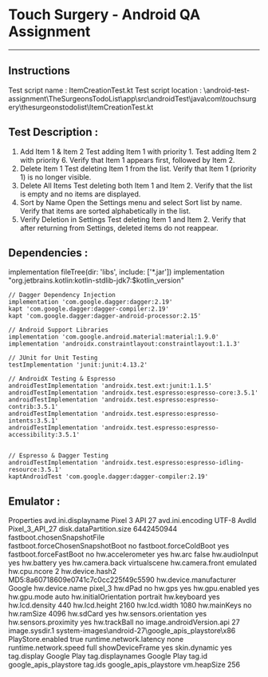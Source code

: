 # Touch Surgery - Android QA Assignment

---

## Instructions

Test script name : ItemCreationTest.kt
Test script location : \android-test-assignment\TheSurgeonsTodoList\app\src\androidTest\java\com\touchsurgery\thesurgeonstodolist\ItemCreationTest.kt

## Test Description : 

1.	Add Item 1 & Item 2
      Test adding Item 1 with priority 1.
      Test adding Item 2 with priority 6.
      Verify that Item 1 appears first, followed by Item 2.
2.	Delete Item 1
      Test deleting Item 1 from the list.
      Verify that Item 1 (priority 1) is no longer visible.
3.	Delete All Items
      Test deleting both Item 1 and Item 2.
      Verify that the list is empty and no items are displayed.
4.	Sort by Name
      Open the Settings menu and select Sort list by name.
      Verify that items are sorted alphabetically in the list.
5.	Verify Deletion in Settings
      Test deleting Item 1 and Item 2.
      Verify that after returning from Settings, deleted items do not reappear.

## Dependencies : 

implementation fileTree(dir: 'libs', include: ['*.jar'])
implementation "org.jetbrains.kotlin:kotlin-stdlib-jdk7:$kotlin_version"

    // Dagger Dependency Injection
    implementation 'com.google.dagger:dagger:2.19'
    kapt 'com.google.dagger:dagger-compiler:2.19'
    kapt 'com.google.dagger:dagger-android-processor:2.15'

    // Android Support Libraries
    implementation 'com.google.android.material:material:1.9.0'
    implementation 'androidx.constraintlayout:constraintlayout:1.1.3'

    // JUnit for Unit Testing
    testImplementation 'junit:junit:4.13.2'

    // AndroidX Testing & Espresso
    androidTestImplementation 'androidx.test.ext:junit:1.1.5'
    androidTestImplementation 'androidx.test.espresso:espresso-core:3.5.1'
    androidTestImplementation 'androidx.test.espresso:espresso-contrib:3.5.1'
    androidTestImplementation 'androidx.test.espresso:espresso-intents:3.5.1'
    androidTestImplementation 'androidx.test.espresso:espresso-accessibility:3.5.1'


    // Espresso & Dagger Testing
    androidTestImplementation 'androidx.test.espresso:espresso-idling-resource:3.5.1'
    kaptAndroidTest 'com.google.dagger:dagger-compiler:2.19'

## Emulator :

Properties
avd.ini.displayname              Pixel 3 API 27
avd.ini.encoding                 UTF-8
AvdId                            Pixel_3_API_27
disk.dataPartition.size          6442450944
fastboot.chosenSnapshotFile      
fastboot.forceChosenSnapshotBoot no
fastboot.forceColdBoot           yes
fastboot.forceFastBoot           no
hw.accelerometer                 yes
hw.arc                           false
hw.audioInput                    yes
hw.battery                       yes
hw.camera.back                   virtualscene
hw.camera.front                  emulated
hw.cpu.ncore                     2
hw.device.hash2                  MD5:8a60718609e0741c7c0cc225f49c5590
hw.device.manufacturer           Google
hw.device.name                   pixel_3
hw.dPad                          no
hw.gps                           yes
hw.gpu.enabled                   yes
hw.gpu.mode                      auto
hw.initialOrientation            portrait
hw.keyboard                      yes
hw.lcd.density                   440
hw.lcd.height                    2160
hw.lcd.width                     1080
hw.mainKeys                      no
hw.ramSize                       4096
hw.sdCard                        yes
hw.sensors.orientation           yes
hw.sensors.proximity             yes
hw.trackBall                     no
image.androidVersion.api         27
image.sysdir.1                   system-images\android-27\google_apis_playstore\x86\
PlayStore.enabled                true
runtime.network.latency          none
runtime.network.speed            full
showDeviceFrame                  yes
skin.dynamic                     yes
tag.display                      Google Play
tag.displaynames                 Google Play
tag.id                           google_apis_playstore
tag.ids                          google_apis_playstore
vm.heapSize                      256


